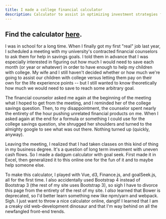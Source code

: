 ```yaml
---
title: I made a college financial calculator
description: Calculator to assist in optimizing investment strategies for future expenses.
---
```


<div class='page-header text-center well'><h2>Find the calculator <a href='{{ site.baseurl }}/college-financial-calculator/'>here</a>.</h2></div> 

I was in school for a long time. When I finally got my first "real" job last year, I scheduled a meeting with my university's contracted financial counselors to ask them for help in savings goals.
I told them in advance that I was especially interested in figuring out how much I would need to save each month (or year or whatever) in order to have enough to help my children with college. My wife and I still haven't decided whether or how much we're going to assist our children with college versus letting them pay on their own for the life experience points -- but I still wanted to know theoretically how much we would need to save to reach some arbitrary goal.

The financial counselor asked me again at the beginning of the meeting what I hoped to get from the meeting, and I reminded her of the college savings question. Then, to my disappointment, the counselor spent nearly the entirety of the hour pushing unrelated financial products on me. When I asked again at the end for a formula or something I could use for the college savings question, she shrugged her shoulders and turned to the almighty google to see what was out there. Nothing turned up (quickly, anyway).

Leaving the meeting, I realized that I had taken classes on this kind of thing in my business degree. It's a question of long term investment with uneven cash flows. So I made a dadgum calculator with goal seek. First made it in Excel, then generalized it to this online one for the fun of it and to maybe help someone else.

To make this calculator, I played with Vue, d3, Finance.js, and goalSeek.js, all for the first time. I also accidentally used Bootstrap 4 instead of Bootstrap 3 (the rest of my site uses Bootstrap 3), so sigh I have to divorce this page from the entirety of the rest of my site. I <em>also</em> learned that Bower is deprecated, so I'd better learn something new like npm/yarn and webpack. Sigh. I just want to throw a nice calculator online, dangit! I learned that I am a creaky old web-development dinosaur and that I'm way behind on all the newfangled front-end trends.
